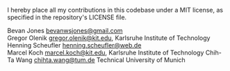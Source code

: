 I hereby place all my contributions in this codebase under a MIT
license, as specified in the repository's LICENSE file.

Bevan Jones <bevanwsjones@gmail.com>\
Gregor Olenik  <gregor.olenik@kit.edu>, Karlsruhe Institute of Technology\
Henning Scheufler <henning.scheufler@web.de>\
Marcel Koch <marcel.koch@kit.edu>, Karlsruhe Institute of Technology
Chih-Ta Wang <chihta.wang@tum.de> Technical University of Munich
